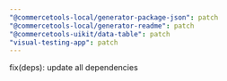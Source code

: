 ```yaml
---
"@commercetools-local/generator-package-json": patch
"@commercetools-local/generator-readme": patch
"@commercetools-uikit/data-table": patch
"visual-testing-app": patch
---
```


fix(deps): update all dependencies
